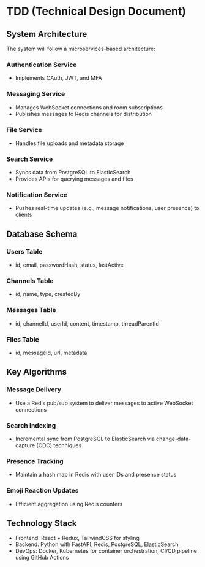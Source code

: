 # TDD (Technical Design Document)

## System Architecture

The system will follow a microservices-based architecture:

### Authentication Service
- Implements OAuth, JWT, and MFA

### Messaging Service
- Manages WebSocket connections and room subscriptions
- Publishes messages to Redis channels for distribution

### File Service
- Handles file uploads and metadata storage

### Search Service
- Syncs data from PostgreSQL to ElasticSearch
- Provides APIs for querying messages and files

### Notification Service
- Pushes real-time updates (e.g., message notifications, user presence) to clients

## Database Schema

### Users Table
- id, email, passwordHash, status, lastActive

### Channels Table
- id, name, type, createdBy

### Messages Table
- id, channelId, userId, content, timestamp, threadParentId

### Files Table
- id, messageId, url, metadata

## Key Algorithms

### Message Delivery
- Use a Redis pub/sub system to deliver messages to active WebSocket connections

### Search Indexing
- Incremental sync from PostgreSQL to ElasticSearch via change-data-capture (CDC) techniques

### Presence Tracking
- Maintain a hash map in Redis with user IDs and presence status

### Emoji Reaction Updates
- Efficient aggregation using Redis counters

## Technology Stack

- Frontend: React + Redux, TailwindCSS for styling
- Backend: Python with FastAPI, Redis, PostgreSQL, ElasticSearch
- DevOps: Docker, Kubernetes for container orchestration, CI/CD pipeline using GitHub Actions
